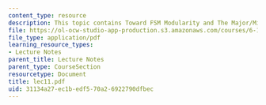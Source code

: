 ```yaml
---
content_type: resource
description: This topic contains Toward FSM Modularity and The Major/Minor FSM Abstraction.
file: https://ol-ocw-studio-app-production.s3.amazonaws.com/courses/6-111-introductory-digital-systems-laboratory-spring-2006/31134a27ec1bedf570a26922790dfbec_lec11.pdf
file_type: application/pdf
learning_resource_types:
- Lecture Notes
parent_title: Lecture Notes
parent_type: CourseSection
resourcetype: Document
title: lec11.pdf
uid: 31134a27-ec1b-edf5-70a2-6922790dfbec
---
```

